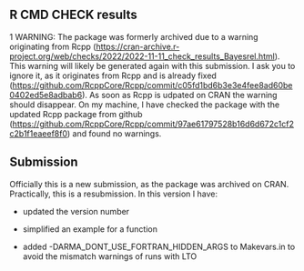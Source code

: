 

## R CMD CHECK results
1 WARNING:
The package was formerly archived due to a warning originating from Rcpp (https://cran-archive.r-project.org/web/checks/2022/2022-11-11_check_results_Bayesrel.html). This warning will likely be generated again with this submission. I ask you to ignore it, as it originates from Rcpp and is already fixed (https://github.com/RcppCore/Rcpp/commit/c05fd1bd6b3e3e4fee8ad60be0402ed5e8adbab6). As soon as Rcpp is udpated on CRAN the warning should disappear. On my machine, I have checked the package with the updated Rcpp package from github (https://github.com/RcppCore/Rcpp/commit/97ae61797528b16d6d672c1cf2c2b1f1eaeef8f0) and found no warnings. 

## Submission
Officially this is a new submission, as the package was archived on CRAN.
Practically, this is a resubmission. In this version I have:

* updated the version number

* simplified an example for a function

* added -DARMA_DONT_USE_FORTRAN_HIDDEN_ARGS to Makevars.in to avoid the mismatch warnings of runs with LTO


